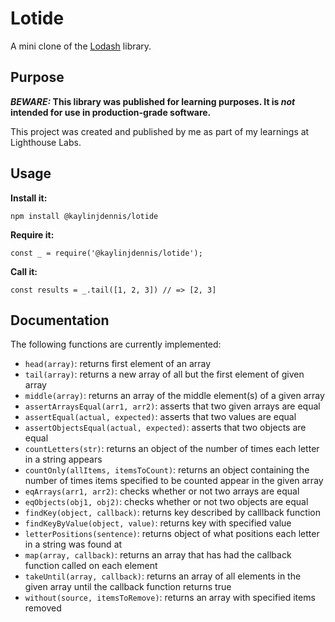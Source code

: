 # Lotide

A mini clone of the [Lodash](https://lodash.com) library.

## Purpose

**_BEWARE:_ This library was published for learning purposes. It is _not_ intended for use in production-grade software.**

This project was created and published by me as part of my learnings at Lighthouse Labs. 

## Usage

**Install it:**

`npm install @kaylinjdennis/lotide`

**Require it:**

`const _ = require('@kaylinjdennis/lotide');`

**Call it:**

`const results = _.tail([1, 2, 3]) // => [2, 3]`

## Documentation

The following functions are currently implemented:

* `head(array)`: returns first element of an array
* `tail(array)`: returns a new array of all but the first element of given array
* `middle(array)`: returns an array of the middle element(s) of a given array
* `assertArraysEqual(arr1, arr2)`: asserts that two given arrays are equal
* `assertEqual(actual, expected)`: asserts that two values are equal
* `assertObjectsEqual(actual, expected)`: asserts that two objects are equal
* `countLetters(str)`: returns an object of the number of times each letter in a string appears
* `countOnly(allItems, itemsToCount)`: returns an object containing the number of times items specified to be counted appear in the given array
* `eqArrays(arr1, arr2)`: checks whether or not two arrays are equal
* `eqObjects(obj1, obj2)`: checks whether or not two objects are equal
* `findKey(object, callback)`: returns key described by calllback function
* `findKeyByValue(object, value)`: returns key with specified value
* `letterPositions(sentence)`: returns object of what positions each letter in a string was found at
* `map(array, callback)`: returns an array that has had the callback function called on each element
* `takeUntil(array, callback)`: returns an array of all elements in the given array until the callback function returns true
* `without(source, itemsToRemove)`: returns an array with specified items removed